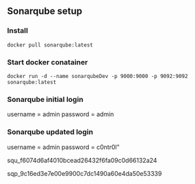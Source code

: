 ## Sonarqube setup
### Install
`docker pull sonarqube:latest`

### Start docker conatainer
`docker run -d --name sonarqubeDev -p 9000:9000 -p 9092:9092 sonarqube:latest`


### Sonarqube initial login
username = admin
password = admin

### Sonarqube updated login
username = admin
password = c0ntr0l"



squ_f6074d6af4010bcead26432f6fa09c0d66132a24

sqp_9c16ed3e7e00e9900c7dc1490a60e4da50e53339

